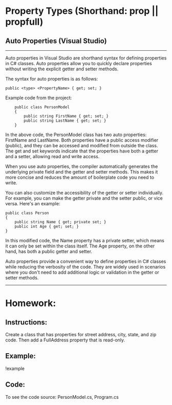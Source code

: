 # Property Types (Shorthand: prop || propfull)

## Auto Properties (Visual Studio)
---
Auto properties in Visual Studio are shorthand syntax for defining properties in C# classes. Auto properties allow you to quickly declare properties without writing the explicit getter and setter methods.

The syntax for auto properties is as follows:

```
public <type> <PropertyName> { get; set; }
```

Example code from the project:

```
    public class PersonModel
    {
        public string FirstName { get; set; }
        public string LastName { get; set; }
    }
```

In the above code, the PersonModel class has two auto properties: FirstName and LastName. Both properties have a public access modifier (public), and they can be accessed and modified from outside the class. The get and set keywords indicate that the properties have both a getter and a setter, allowing read and write access.

When you use auto properties, the compiler automatically generates the underlying private field and the getter and setter methods. This makes it more concise and reduces the amount of boilerplate code you need to write.

You can also customize the accessibility of the getter or setter individually. For example, you can make the getter private and the setter public, or vice versa. Here's an example:

```
public class Person
{
    public string Name { get; private set; }
    public int Age { get; set; }
}
```

In this modified code, the Name property has a private setter, which means it can only be set within the class itself. The Age property, on the other hand, has both a public getter and setter.

Auto properties provide a convenient way to define properties in C# classes while reducing the verbosity of the code. They are widely used in scenarios where you don't need to add additional logic or validation in the getter or setter methods.

---

# Homework: 

## Instructions:
Create a class that has properties for street address, city, state, and zip code. Then add a FullAddress property that is read-only.

## Example: 
!example

## Code:
To see the code source: PersonModel.cs, Program.cs